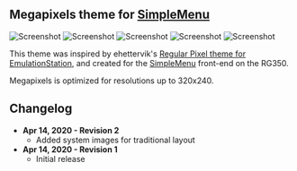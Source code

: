 Megapixels theme for [SimpleMenu](https://github.com/fgl82/simplemenu)
---

![Screenshot](https://raw.githubusercontent.com/westoncampbell/sm-theme-megapixels/master/Previews/screenshot001.png) ![Screenshot](https://raw.githubusercontent.com/westoncampbell/sm-theme-megapixels/master/Previews/screenshot002.png)
![Screenshot](https://raw.githubusercontent.com/westoncampbell/sm-theme-megapixels/master/Previews/screenshot003.png) ![Screenshot](https://raw.githubusercontent.com/westoncampbell/sm-theme-megapixels/master/Previews/screenshot004.png)
![Screenshot](https://raw.githubusercontent.com/westoncampbell/sm-theme-megapixels/master/Previews/screenshot005.png)

This theme was inspired by ehettervik's [Regular Pixel theme for EmulationStation](https://github.com/ehettervik/es-theme-pixel), and created for the [SimpleMenu](https://github.com/fgl82/simplemenu) front-end on the RG350.

Megapixels is optimized for resolutions up to 320x240.

**Changelog**
---
* **Apr 14, 2020 - Revision 2**
  * Added system images for traditional layout
* **Apr 14, 2020 - Revision 1**
  * Initial release
